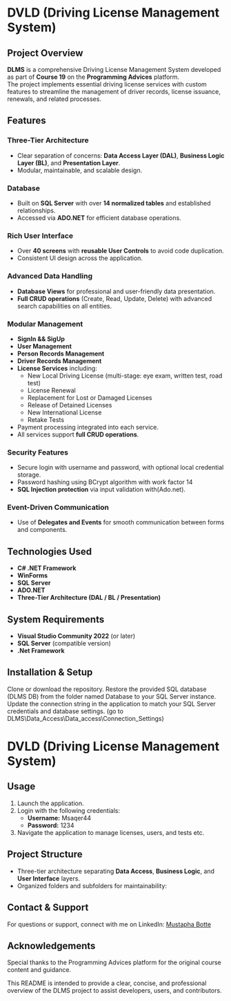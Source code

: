 # DVLD (Driving License Management System)

## Project Overview
**DLMS** is a comprehensive Driving License Management System developed as part of **Course 19** on the **Programming Advices** platform.  
The project implements essential driving license services with custom features to streamline the management of driver records, license issuance, renewals, and related processes.



## Features

### Three-Tier Architecture
- Clear separation of concerns: **Data Access Layer (DAL)**, **Business Logic Layer (BL)**, and **Presentation Layer**.
- Modular, maintainable, and scalable design.

### Database
- Built on **SQL Server** with over **14 normalized tables** and established relationships.
- Accessed via **ADO.NET** for efficient database operations.

### Rich User Interface
- Over **40 screens** with **reusable User Controls** to avoid code duplication.
- Consistent UI design across the application.

### Advanced Data Handling
- **Database Views** for professional and user-friendly data presentation.
- **Full CRUD operations** (Create, Read, Update, Delete) with advanced search capabilities on all entities.

### Modular Management
- **SignIn && SigUp**
- **User Management**
- **Person Records Management**
- **Driver Records Management**
- **License Services** including:
  - New Local Driving License (multi-stage: eye exam, written test, road test)
  - License Renewal
  - Replacement for Lost or Damaged Licenses
  - Release of Detained Licenses
  - New International License
  - Retake Tests
- Payment processing integrated into each service.
- All services support **full CRUD operations**.

### Security Features
- Secure login with username and password, with optional local credential storage.
- Password hashing using BCrypt algorithm with work factor 14
- **SQL Injection protection** via input validation with(Ado.net).

### Event-Driven Communication
- Use of **Delegates and Events** for smooth communication between forms and components.



## Technologies Used
- **C# .NET Framework**
- **WinForms**
- **SQL Server**
- **ADO.NET**
- **Three-Tier Architecture (DAL / BL / Presentation)**



## System Requirements
- **Visual Studio Community 2022** (or later)
- **SQL Server** (compatible version)
- **.Net Framework**



## Installation & Setup
Clone or download the repository.
Restore the provided SQL database (DLMS DB) from the folder named Database to your SQL Server instance.
Update the connection string in the application to match your SQL Server credentials and database settings.
(go to DLMS\Data_Access\Data_access\Connection_Settings)

# DVLD (Driving License Management System)

## Usage
1. Launch the application.
2. Login with the following credentials:
   - **Username:** Msaqer44
   - **Password:** 1234
3. Navigate the application to manage licenses, users, and tests etc.



## Project Structure
- Three-tier architecture separating **Data Access**, **Business Logic**, and **User Interface** layers.
- Organized folders and subfolders for maintainability:

## Contact & Support
For questions or support, connect with me on LinkedIn:
[Mustapha Botte](https://www.linkedin.com/in/mustapha-botte-559449327/)

## Acknowledgements
Special thanks to the Programming Advices platform for the original course content and guidance.

This README is intended to provide a clear, concise, and professional overview of the DLMS project to assist developers, users, and contributors.
